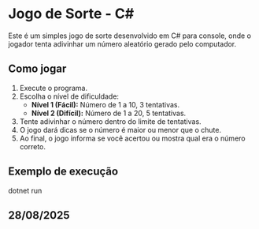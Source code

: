 # Jogo de Sorte - C#

Este é um simples jogo de sorte desenvolvido em C# para console, onde o jogador tenta adivinhar um número aleatório gerado pelo computador.

## Como jogar

1. Execute o programa.
2. Escolha o nível de dificuldade:
   - **Nível 1 (Fácil):** Número de 1 a 10, 3 tentativas.
   - **Nível 2 (Difícil):** Número de 1 a 20, 5 tentativas.
3. Tente adivinhar o número dentro do limite de tentativas.
4. O jogo dará dicas se o número é maior ou menor que o chute.
5. Ao final, o jogo informa se você acertou ou mostra qual era o número correto.

## Exemplo de execução
dotnet run

## 28/08/2025
